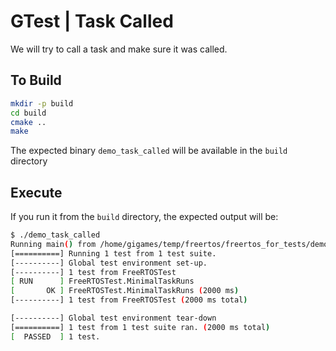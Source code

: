 # GTest | Task Called

We will try to call a task and make sure it was called.

## To Build

```bash
mkdir -p build
cd build
cmake ..
make
```

The expected binary `demo_task_called` will be available in the `build` directory

## Execute

If you run it from the `build` directory, the expected output will be:

```bash
$ ./demo_task_called 
Running main() from /home/gigames/temp/freertos/freertos_for_tests/demos/gtest/task_called/build/_deps/googletest-src/googletest/src/gtest_main.cc
[==========] Running 1 test from 1 test suite.
[----------] Global test environment set-up.
[----------] 1 test from FreeRTOSTest
[ RUN      ] FreeRTOSTest.MinimalTaskRuns
[       OK ] FreeRTOSTest.MinimalTaskRuns (2000 ms)
[----------] 1 test from FreeRTOSTest (2000 ms total)

[----------] Global test environment tear-down
[==========] 1 test from 1 test suite ran. (2000 ms total)
[  PASSED  ] 1 test.
```
